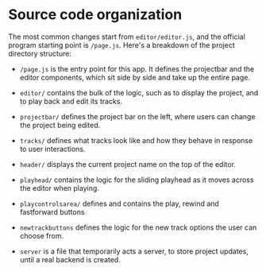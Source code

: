 # Source code organization

The most common changes start from `editor/editor.js`, and the official program starting point is `/page.js`. Here's a breakdown of the project directory structure:


- `/page.js` is the entry point for this app. It defines the projectbar and the editor components, which sit side by side and take up the entire page. 

- `editor/` contains the bulk of the logic, such as to display the project, and to play back and edit its tracks. 

- `projectbar/` defines the project bar on the left, where users can change the project being edited. 

- `tracks/` defines what tracks look like and how they behave in response to user interactions. 

- `header/` displays the current project name on the top of the editor. 

- `playhead/` contains the logic for the sliding playhead as it moves across the editor when playing. 

- `playcontrolsarea/` defines and contains the play, rewind and fastforward buttons

- `newtrackbuttons` defines the logic for the new track options the user can choose from.

- `server` is a file that temporarily acts a server, to store project updates, until a real backend is created. 
